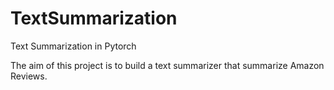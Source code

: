 # TextSummarization
Text Summarization in Pytorch 

The aim of this project is to build a text summarizer that summarize Amazon Reviews.
